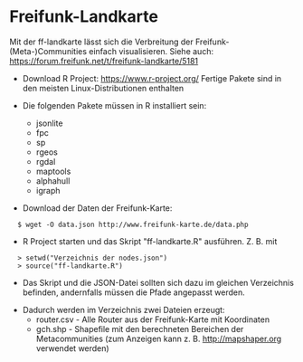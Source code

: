 # Freifunk-Landkarte
Mit der ff-landkarte lässt sich die Verbreitung der Freifunk-(Meta-)Communities einfach visualisieren. Siehe auch: https://forum.freifunk.net/t/freifunk-landkarte/5181

- Download R Project: https://www.r-project.org/ Fertige Pakete sind in den meisten Linux-Distributionen enthalten
- Die folgenden Pakete müssen in R installiert sein:
  * jsonlite
  * fpc
  * sp
  * rgeos
  * rgdal
  * maptools
  * alphahull
  * igraph

- Download der Daten der Freifunk-Karte: 
````
  $ wget -O data.json http://www.freifunk-karte.de/data.php
````

- R Project starten und das Skript "ff-landkarte.R" ausführen. Z. B. mit 
````
  > setwd("Verzeichnis der nodes.json")
  > source("ff-landkarte.R")
````
 * Das Skript und die JSON-Datei sollten sich dazu im gleichen Verzeichnis befinden, andernfalls müssen die Pfade    angepasst werden. 

- Dadurch werden im Verzeichnis zwei Dateien erzeugt:
  * router.csv   - Alle Router aus der Freifunk-Karte mit Koordinaten
  * gch.shp      - Shapefile mit den berechneten Bereichen der Metacommunities (zum Anzeigen kann z. B. http://mapshaper.org verwendet werden)
